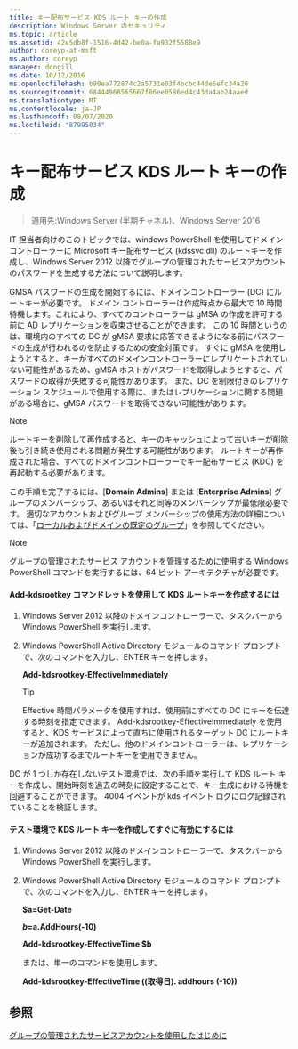 ```yaml
---
title: キー配布サービス KDS ルート キーの作成
description: Windows Server のセキュリティ
ms.topic: article
ms.assetid: 42e5db8f-1516-4d42-be0a-fa932f5588e9
author: coreyp-at-msft
ms.author: coreyp
manager: dongill
ms.date: 10/12/2016
ms.openlocfilehash: b90ea772874c2a5731e03f4bcbc44de6efc34a20
ms.sourcegitcommit: 68444968565667f86ee0586ed4c43da4ab24aaed
ms.translationtype: MT
ms.contentlocale: ja-JP
ms.lasthandoff: 08/07/2020
ms.locfileid: "87995034"
---
```

# <a name="create-the-key-distribution-services-kds-root-key"></a>キー配布サービス KDS ルート キーの作成

>適用先:Windows Server (半期チャネル)、Windows Server 2016

IT 担当者向けのこのトピックでは、windows PowerShell を使用してドメインコントローラーに Microsoft キー配布サービス (kdssvc.dll) のルートキーを作成し、Windows Server 2012 以降でグループの管理されたサービスアカウントのパスワードを生成する方法について説明します。

GMSA パスワードの生成を開始するには、ドメインコントローラー (DC) にルートキーが必要です。 ドメイン コントローラーは作成時点から最大で 10 時間待機します。これにより、すべてのコントローラーは gMSA の作成を許可する前に AD レプリケーションを収束させることができます。 この 10 時間というのは、環境内のすべての DC が gMSA 要求に応答できるようになる前にパスワードの生成が行われるのを防止するための安全対策です。  すぐに gMSA を使用しようとすると、キーがすべてのドメインコントローラーにレプリケートされていない可能性があるため、gMSA ホストがパスワードを取得しようとすると、パスワードの取得が失敗する可能性があります。 また、DC を制限付きのレプリケーション スケジュールで使用する際に、またはレプリケーションに関する問題がある場合に、gMSA パスワードを取得できない可能性があります。

> [!NOTE]
> ルートキーを削除して再作成すると、キーのキャッシュによって古いキーが削除後も引き続き使用される問題が発生する可能性があります。 ルートキーが再作成された場合、すべてのドメインコントローラーでキー配布サービス (KDC) を再起動する必要があります。

この手順を完了するには、[**Domain Admins**] または [**Enterprise Admins**] グループのメンバーシップ、あるいはそれと同等のメンバーシップが最低限必要です。 適切なアカウントおよびグループ メンバーシップの使用方法の詳細については、「[ローカルおよびドメインの既定のグループ](/previous-versions/orphan-topics/ws.10/dd728026(v=ws.10))」を参照してください。

> [!NOTE]
> グループの管理されたサービス アカウントを管理するために使用する Windows PowerShell コマンドを実行するには、64 ビット アーキテクチャが必要です。

#### <a name="to-create-the-kds-root-key-using-the-add-kdsrootkey-cmdlet"></a>Add-kdsrootkey コマンドレットを使用して KDS ルートキーを作成するには

1.  Windows Server 2012 以降のドメインコントローラーで、タスクバーから Windows PowerShell を実行します。

2.  Windows PowerShell Active Directory モジュールのコマンド プロンプトで、次のコマンドを入力し、ENTER キーを押します。

    **Add-kdsrootkey-EffectiveImmediately**

    > [!TIP]
    > Effective 時間パラメータを使用すれば、使用前にすべての DC にキーを伝達する時刻を指定できます。 Add-kdsrootkey-EffectiveImmediately を使用すると、KDS サービスによって直ちに使用されるターゲット DC にルートキーが追加されます。 ただし、他のドメインコントローラーは、レプリケーションが成功するまでルートキーを使用できません。

DC が 1 つしか存在しないテスト環境では、次の手順を実行して KDS ルート キーを作成し、開始時刻を過去の時刻に設定することで、キー生成における待機を回避することができます。 4004 イベントが kds イベント ログにログ記録されていることを検証します。

#### <a name="to-create-the-kds-root-key-in-a-test-environment-for-immediate-effectiveness"></a>テスト環境で KDS ルート キーを作成してすぐに有効にするには

1.  Windows Server 2012 以降のドメインコントローラーで、タスクバーから Windows PowerShell を実行します。

2.  Windows PowerShell Active Directory モジュールのコマンド プロンプトで、次のコマンドを入力し、ENTER キーを押します。

    **$a=Get-Date**

    **$b=$a.AddHours(-10)**

    **Add-kdsrootkey-EffectiveTime $b**

    または、単一のコマンドを使用します。

    **Add-kdsrootkey-EffectiveTime ((取得日). addhours (-10))**

## <a name="see-also"></a>参照
[グループの管理されたサービスアカウントを使用したはじめに](getting-started-with-group-managed-service-accounts.md)